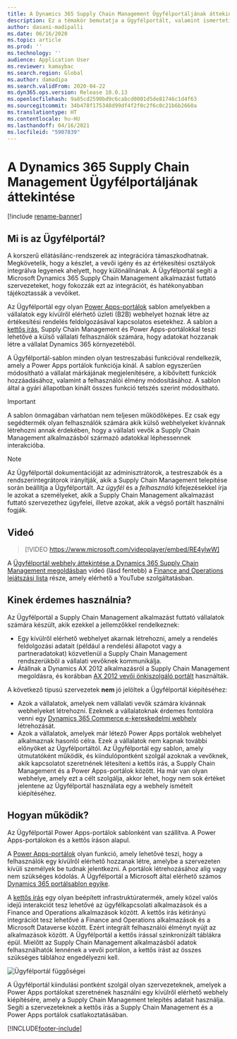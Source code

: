 ```yaml
---
title: A Dynamics 365 Supply Chain Management Ügyfélportáljának áttekintése
description: Ez a témakör bemutatja a Ügyfélportált, valamint ismerteti, hogy kinek érdemes használnia, és hogyan működik.
author: dasani-madipalli
ms.date: 06/16/2020
ms.topic: article
ms.prod: ''
ms.technology: ''
audience: Application User
ms.reviewer: kamaybac
ms.search.region: Global
ms.author: damadipa
ms.search.validFrom: 2020-04-22
ms.dyn365.ops.version: Release 10.0.13
ms.openlocfilehash: 9a85cd2590bd9c6cabcd0001d5de81746c1d4f63
ms.sourcegitcommit: 34b478f175348d99df4f2f0c2f6c0c21b6b2660a
ms.translationtype: HT
ms.contentlocale: hu-HU
ms.lasthandoff: 04/16/2021
ms.locfileid: "5907839"
---
```

# <a name="customer-portal-for-dynamics-365-supply-chain-management-overview"></a>A Dynamics 365 Supply Chain Management Ügyfélportáljának áttekintése

[!include [rename-banner](~/includes/cc-data-platform-banner.md)]

## <a name="what-is-the-customer-portal"></a>Mi is az Ügyfélportál?

A korszerű ellátásilánc-rendszerek az integrációra támaszkodhatnak. Megkövetelik, hogy a készlet, a vevői igény és az értékesítési osztályok integrálva legyenek ahelyett, hogy különállnának. A Ügyfélportál segíti a Microsoft Dynamics 365 Supply Chain Management alkalmazást futtató szervezeteket, hogy fokozzák ezt az integrációt, és hatékonyabban tájékoztassák a vevőiket.

Az Ügyfélportál egy olyan [Power Apps-portálok](/powerapps/maker/portals/overview) sablon amelyekben a vállalatok egy kívülről elérhető üzleti (B2B) webhelyet hoznak létre az értékesítési rendelés feldolgozásával kapcsolatos esetekhez. A sablon a [kettős írás](../../fin-ops-core/dev-itpro/data-entities/dual-write/dual-write-home-page.md), Supply Chain Management és Power Apps-portálokkal teszi lehetővé a külső vállalati felhasználók számára, hogy adatokat hozzanak létre a vállalat Dynamics 365 környezetéből.

A Ügyfélportál-sablon minden olyan testreszabási funkcióval rendelkezik, amely a Power Apps portálok funkciója kínál. A sablon egyszerűen módosítható a vállalat márkájának megjelenítésére, a kibővített funkciók hozzáadásához, valamint a felhasználói élmény módosításához. A sablon által a gyári állapotban kínált összes funkció tetszés szerint módosítható.

> [!IMPORTANT]
> A sablon önmagában várhatóan nem teljesen működőképes. Ez csak egy segédtermék olyan felhasználók számára akik külső webhelyeket kívánnak létrehozni annak érdekében, hogy a vállalati vevők a Supply Chain Management alkalmazásból származó adatokkal léphessennek interakcióba.

> [!NOTE]
> Az Ügyfélportál dokumentációját az adminisztrátorok, a testreszabók és a rendszerintegrátorok irányítják, akik a Supply Chain Management telepítése során beállítja a Ügyfélportált. Az _ügyfél_ és a _felhasználó_ kifejezésekkel írja le azokat a személyeket, akik a Supply Chain Management alkalmazást futtató szervezethez ügyfelei, illetve azokat, akik a végső portált használni fogják.

## <a name="video"></a>Videó

> [!VIDEO https://www.microsoft.com/videoplayer/embed/RE4ylwW]

A [Ügyfélportál webhely áttekintése a Dynamics 365 Supply Chain Management megoldásban](https://youtu.be/nPrqoLuHfV8) videó (lásd fentebb) a [Finance and Operations lejátszási lista](https://www.youtube.com/playlist?list=PLcakwueIHoT_SYfIaPGoOhloFoCXiUSyW) része, amely elérhető a YouTube szolgáltatásban.

## <a name="who-should-use-it"></a>Kinek érdemes használnia?

Az Ügyfélportál a Supply Chain Management alkalmazást futtató vállalatok számára készült, akik ezekkel a jellemzőkkel rendelkeznek:

- Egy kívülről elérhető webhelyet akarnak létrehozni, amely a rendelés feldolgozási adatait (például a rendelési állapotot vagy a partneradatokat) közvetlenül a Supply Chain Management rendszerükből a vállalati vevőknek kommunikálja.
- Átállnak a Dynamics AX 2012 alkalmazásról a Supply Chain Management megoldásra, és korábban [AX 2012 vevői önkiszolgáló portált](/dynamicsax-2012/appuser-itpro/about-the-customer-self-service-portal) használták.

A következő típusú szervezetek **nem** jó jelöltek a Ügyfélportál kiépítéséhez:

- Azok a vállalatok, amelyek nem vállalati vevők számára kívánnak webhelyeket létrehozni. Ezeknek a vállalatoknak érdemes fontolóra venni egy [Dynamics 365 Commerce e-kereskedelmi webhely](../../commerce/create-ecommerce-site.md) létrehozását.
- Azok a vállalatok, amelyek már létező Power Apps portálok webhelyet alkalmaznak hasonló célra. Ezek a vállalatok nem kapnak további előnyöket az Ügyfélportáltól. Az Ügyfélportál egy sablon, amely útmutatóként működik, és kiindulópontként szolgál azoknak a vevőknek, akik kapcsolatot szeretnének létesíteni a kettős írás, a Supply Chain Management és a Power Apps-portálok között. Ha már van olyan webhelye, amely ezt a célt szolgálja, akkor lehet, hogy nem sok értéket jelentene az Ügyfélportál használata egy a webhely ismételt kiépítéséhez.

## <a name="how-does-it-work"></a>Hogyan működik?

Az Ügyfélportál Power Apps-portálok sablonként van szállítva. A Power Apps-portálokon és a kettős íráson alapul.

A [Power Apps-portálok](/powerapps/maker/portals/overview) olyan funkció, amely lehetővé teszi, hogy a felhasználók egy kívülről elérhető hozzanak létre, amelybe a szervezeten kívüli személyek be tudnak jelentkezni. A portálok létrehozásához alig vagy nem szükséges kódolás. A Ügyfélportál a Microsoft által elérhető számos [Dynamics 365 portálsablon egyike](/powerapps/maker/portals/portal-templates#environment-with-model-driven-apps-in-dynamics-365).

A [kettős írás](/powerapps/maker/portals/overview) egy olyan beépített infrastruktúratermék, amely közel valós idejű interakciót tesz lehetővé az ügyfélkapcsolati alkalmazások és a Finance and Operations alkalmazások között. A kettős írás kétirányú integrációt tesz lehetővé a Finance and Operations alkalmazások és a Microsoft Dataverse között. Ezért integrált felhasználói élményt nyújt az alkalmazások között. A Ügyfélportál a kettős írással szinkronizált táblákra épül. Mielőtt az Supply Chain Management alkalmazásból adatok felhasználhatók lennének a vevői portálon, a kettős írást az összes szükséges táblához engedélyezni kell.

![Ügyfélportál függőségei](media/customer-portal-elements.png "Ügyfélportál függőségei")

A Ügyfélportál kiindulási pontként szolgál olyan szervezeteknek, amelyek a Power Apps portálokat szeretnének használni egy kívülről elérhető webhely kiépítésére, amely a Supply Chain Management telepítés adatait használja. Segíti a szervezeteknek a kettős írás a Supply Chain Management és a Power Apps portálok csatlakoztatásában.


[!INCLUDE[footer-include](../../includes/footer-banner.md)]